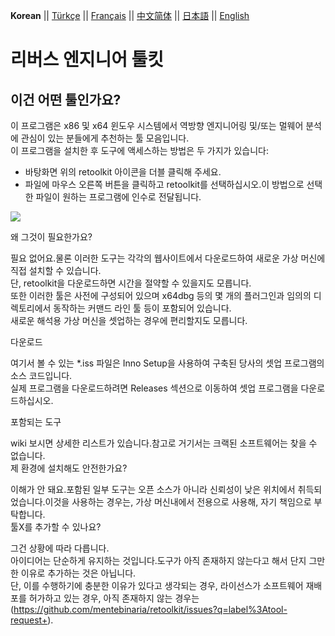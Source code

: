 __Korean__ || [Türkçe](./README_tr_TR.md) || [Français](./README_fr_FR.md) || [中文简体](./README_zh_CN.md) || [日本語](./README_jp_JP.md) || [English](./README.md)

# 리버스 엔지니어 툴킷
## 이건 어떤 툴인가요?

이 프로그램은 x86 및 x64 윈도우 시스템에서 역방향 엔지니어링 및/또는 멀웨어 분석에 관심이 있는 분들에게 추천하는 툴 모음입니다.  
이 프로그램을 설치한 후 도구에 액세스하는 방법은 두 가지가 있습니다:  
  
   * 바탕화면 위의 retoolkit 아이콘을 더블 클릭해 주세요.    
   * 파일에 마우스 오른쪽 버튼을 클릭하고 retoolkit를 선택하십시오.이 방법으로 선택한 파일이 원하는 프로그램에 인수로 전달됩니다.   

![](assets/retoolkit.gif)


왜 그것이 필요한가요?

필요 없어요.물론 이러한 도구는 각각의 웹사이트에서 다운로드하여 새로운 가상 머신에 직접 설치할 수 있습니다.  
단, retoolkit을 다운로드하면 시간을 절약할 수 있을지도 모릅니다.  
또한 이러한 툴은 사전에 구성되어 있으며 x64dbg 등의 몇 개의 플러그인과 임의의 디렉토리에서 동작하는 커맨드 라인 툴 등이 포함되어 있습니다.  
새로운 해석용 가상 머신을 셋업하는 경우에 편리할지도 모릅니다.  

다운로드  

여기서 볼 수 있는 *.iss 파일은 Inno Setup을 사용하여 구축된 당사의 셋업 프로그램의 소스 코드입니다.  
실제 프로그램을 다운로드하려면 Releases 섹션으로 이동하여 셋업 프로그램을 다운로드하십시오.  

포함되는 도구  

wiki 보시면 상세한 리스트가 있습니다.참고로 거기서는 크랙된 소프트웨어는 찾을 수 없습니다.  
제 환경에 설치해도 안전한가요?  

이해가 안 돼요.포함된 일부 도구는 오픈 소스가 아니라 신뢰성이 낮은 위치에서 취득되었습니다.이것을 사용하는 경우는, 가상 머신내에서 전용으로 사용해, 자기 책임으로 부탁합니다.  
툴X를 추가할 수 있나요?  

그건 상황에 따라 다릅니다.  
아이디어는 단순하게 유지하는 것입니다.도구가 아직 존재하지 않는다고 해서 단지 그만한 이유로 추가하는 것은 아닙니다.  
단, 이를 수행하기에 충분한 이유가 있다고 생각되는 경우, 라이선스가 소프트웨어 재배포를 허가하고 있는 경우, 아직 존재하지 않는 경우는  
(https://github.com/mentebinaria/retoolkit/issues?q=label%3Atool-request+).
